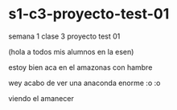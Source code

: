 # s1-c3-proyecto-test-01
semana 1 clase 3 proyecto test 01

(hola a todos mis alumnos en la esen)

estoy bien aca en el amazonas con hambre

wey acabo de ver una anaconda enorme :o :o

viendo el amanecer
